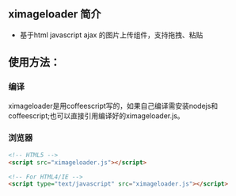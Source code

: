 ximageloader 简介
--------------------
* 基于html javascript ajax 的图片上传组件，支持拖拽、粘贴

使用方法：
------------
### 编译
ximageloader是用coffeescript写的，如果自己编译需安装nodejs和coffeescript;也可以直接引用编译好的ximageloader.js。

### 浏览器

```html
<!-- HTML5 -->
<script src="ximageloader.js"></script>

<!-- For HTML4/IE -->
<script type="text/javascript" src="ximageloader.js"></script>
```


